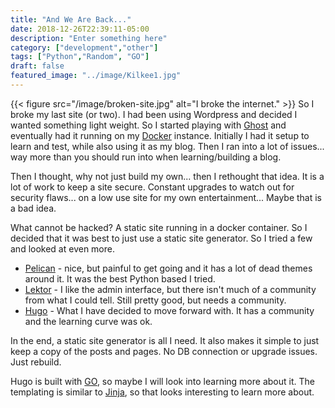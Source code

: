 ```yaml
---
title: "And We Are Back..."
date: 2018-12-26T22:39:11-05:00
description: "Enter something here"
category: ["development","other"]
tags: ["Python","Random", "GO"]
draft: false
featured_image: "../image/Kilkee1.jpg"
---
```

{{< figure src="/image/broken-site.jpg" alt="I broke the internet." >}}
So I broke my last site (or two). I had been using Wordpress and decided I wanted something light weight. So I started playing with [Ghost](https://ghost.org/) and eventually had it running on my [Docker](https://www.docker.com/) instance. Initially I had it setup to learn and test, while also using it as my blog. Then I ran into a lot of issues... way more than you should run into when learning/building a blog.

Then I thought, why not just build my own... then I rethought that idea. It is a lot of work to keep a site secure. Constant upgrades to watch out for security flaws... on a low use site for my own entertainment... Maybe that is a bad idea.

What cannot be hacked? A static site running in a docker container. So I decided that it was best to just use a static site generator. So I tried a few and looked at even more.

* [Pelican](https://getpelican.com/) - nice, but painful to get going and it has a lot of dead themes around it. It was the best Python based I tried.
* [Lektor](https://www.getlektor.com/) - I like the admin interface, but there isn't much of a community from what I could tell. Still pretty good, but needs a community.
* [Hugo](https://gohugo.io/) - What I have decided to move forward with. It has a community and the learning curve was ok.

In the end, a static site generator is all I need. It also makes it simple to just keep a copy of the posts and pages. No DB connection or upgrade issues. Just rebuild.

Hugo is built with [GO](https://golang.org/), so maybe I will look into learning more about it. The templating is similar to [Jinja](http://jinja.pocoo.org/), so that looks interesting to learn more about.